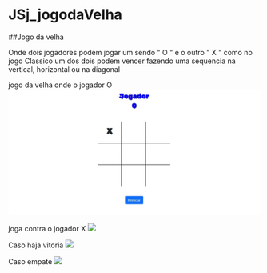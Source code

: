 # JSj_jogodaVelha

##Jogo da velha 

Onde dois jogadores podem jogar um sendo " O " e o outro " X " 
como no jogo Classico um dos dois podem vencer fazendo uma sequencia na vertical, horizontal ou na diagonal 

jogo da velha onde o jogador   O  
<img src="img/jogador0.JPG" >

joga contra o jogador X 
<img src="img/jogadorx.JPG.JPG" >

Caso haja vitoria 
<img src="img/vencedor.JPG.JPG.JPG" >

Caso empate 
<img src="img/velha.JPG.JPG.JPG" >